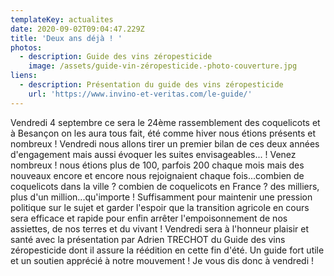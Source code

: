 ```yaml
---
templateKey: actualites
date: 2020-09-02T09:04:47.229Z
title: 'Deux ans déjà ! '
photos:
  - description: Guide des vins zéropesticide
    image: /assets/guide-vin-zéropesticide.-photo-couverture.jpg
liens:
  - description: Présentation du guide des vins zéropesticide
    url: 'https://www.invino-et-veritas.com/le-guide/'
---
```

Vendredi 4 septembre ce sera le 24ème rassemblement des coquelicots et à Besançon on les aura tous fait, été comme hiver nous étions présents et nombreux !
Vendredi nous allons tirer un premier bilan de ces deux années d'engagement mais aussi évoquer les suites envisageables... ! 
Venez nombreux ! nous étions plus de 100, parfois 200 chaque mois mais des nouveaux encore et encore nous rejoignaient chaque fois...combien de coquelicots dans la ville ? combien de coquelicots en France ?  des milliers, plus d'un million...qu'importe ! Suffisamment pour maintenir une pression politique sur le sujet et garder l'espoir que la transition agricole en cours sera efficace et rapide pour enfin arrêter l'empoisonnement de nos assiettes, de nos terres et du vivant !
Vendredi sera à l'honneur plaisir et santé avec la présentation par Adrien TRECHOT du Guide des vins zéropesticide dont il assure la réédition en cette fin d'été. Un guide fort utile et un soutien apprécié à notre mouvement !
Je vous dis donc à vendredi !
